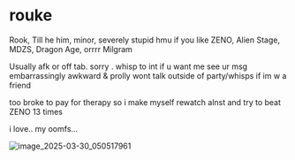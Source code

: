 # rouke
Rook, Till
he him, minor, severely stupid
hmu if you like ZENO, Alien Stage, MDZS, Dragon Age, orrrr Milgram

Usually afk or off tab. sorry . whisp to int if u want me see ur msg
embarrassingly awkward & prolly wont talk outside of party/whisps if im w a friend

too broke to pay for therapy so i make myself rewatch alnst and try to beat ZENO 13 times

i love.. my oomfs...


![image_2025-03-30_050517961](https://github.com/user-attachments/assets/fb66f091-650f-462a-b6f7-8fa1aafa106b)

